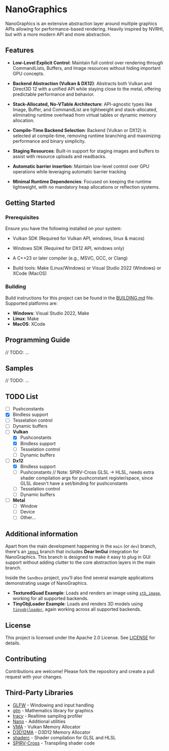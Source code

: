 # NanoGraphics

NanoGraphics is an extensive abstraction layer around multiple graphics APIs allowing for performance-based rendering.
Heavily inspired by NVRHI, but with a more modern API and more abstraction.

## Features

- **Low-Level Explicit Control**: Maintain full control over rendering through CommandLists, Buffers, and Image resources without hiding important GPU concepts.

- **Backend Abstraction (Vulkan & DX12)**: Abstracts both Vulkan and Direct3D 12 with a unified API while staying close to the metal, offering predictable performance and behavior.

- **Stack-Allocated, No-VTable Architecture**: API-agnostic types like Image, Buffer, and CommandList are lightweight and stack-allocated, eliminating runtime overhead from virtual tables or dynamic memory allocation.

- **Compile-Time Backend Selection**: Backend (Vulkan or DX12) is selected at compile-time, removing runtime branching and maximizing performance and binary simplicity.

- **Staging Resources**: Built-in support for staging images and buffers to assist with resource uploads and readbacks.

- **Automatic barrier insertion**: Maintain low-level control over GPU operations while leveraging automatic barrier tracking

- **Minimal Runtime Dependencies**: Focused on keeping the runtime lightweight, with no mandatory heap allocations or reflection systems.

## Getting Started

### Prerequisites

Ensure you have the following installed on your system:
- Vulkan SDK (Required for Vulkan API, windows, linux & macos)
- Windows SDK (Required for DX12 API, windows only)

- A C++23 or later compiler (e.g., MSVC, GCC, or Clang)
- Build tools: Make (Linux/Windows) or Visual Studio 2022 (Windows) or XCode (MacOS)

### Building

Build instructions for this project can be found in the [BUILDING.md](BUILDING.md) file. Supported platforms are:
- **Windows**: Visual Studio 2022, Make
- **Linux**: Make
- **MacOS**: XCode

## Programming Guide

// TODO: ...

## Samples

// TODO: ...

## TODO List
- [ ] Pushconstants
- [x] Bindless support
- [ ] Tesselation control
- [ ] Dynamic buffers
- [ ] **Vulkan**
  - [x] Pushconstants
  - [x] Bindless support
  - [ ] Tesselation control
  - [ ] Dynamic buffers
- [ ] **Dx12**
  - [x] Bindless support
  - [ ] Pushconstants // Note: SPIRV-Cross GLSL -> HLSL, needs extra shader compilation args for pushconstant register/space, since GLSL doesn't have a set/binding for pushconstants
  - [ ] Tesselation control
  - [ ] Dynamic buffers
- [ ] **Metal**
  - [ ] Window
  - [ ] Device
  - [ ] Other...

## Additional information

Apart from the main development happening in the `main` (or `dev`) branch, there's an [`imgui`](https://github.com/your-repo/NanoGraphics/tree/imgui) branch that includes **Dear ImGui** integration for NanoGraphics. This branch is designed to make it easy to plug in GUI support without adding clutter to the core abstraction layers in the main branch.


Inside the `Sandbox` project, you’ll also find several example applications demonstrating usage of NanoGraphics.
- **TexturedQuad Example**: Loads and renders an image using [`stb_image`](https://github.com/nothings/stb/blob/master/stb_image.h), working for all supported backends.
- **TinyObjLoader Example**: Loads and renders 3D models using [`tinyobjloader`](https://github.com/tinyobjloader/tinyobjloader), again working across all supported backends.

## License

This project is licensed under the Apache 2.0 License. See [LICENSE](LICENSE.txt) for details.

## Contributing

Contributions are welcome! Please fork the repository and create a pull request with your changes.

## Third-Party Libraries
- [GLFW](https://github.com/glfw/glfw) - Windowing and input handling
- [glm](https://github.com/g-truc/glm) - Mathematics library for graphics
- [tracy](https://github.com/wolfpld/tracy) - Realtime sampling profiler
- [Nano](https://github.com/ggjorven/Nano) - Additional utilities
- [VMA](https://github.com/GPUOpen-LibrariesAndSDKs/VulkanMemoryAllocator) - Vulkan Memory Allocator
- [D3D12MA](https://github.com/GPUOpen-LibrariesAndSDKs/D3D12MemoryAllocator) - D3D12 Memory Allocator
- [shaderc](https://github.com/google/shaderc) - Shader compilation for GLSL and HLSL
- [SPIRV-Cross](https://github.com/KhronosGroup/SPIRV-Cross) - Transpiling shader code
